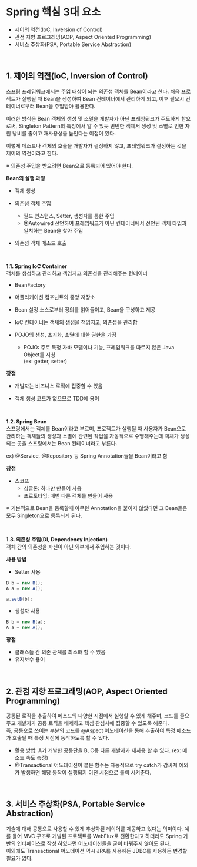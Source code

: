 # Spring 핵심 3대 요소

- 제어의 역전(IoC, Inversion of Control)
- 관점 지향 프로그래밍(AOP, Aspect Oriented Programming)
- 서비스 추상화(PSA, Portable Service Abstraction)

<br>

## **1. 제어의 역전(IoC, Inversion of Control)**

스프링 프레임워크에서는 주입 대상이 되는 의존성 객체를 Bean이라고 한다. 처음 프로젝트가 실행될 때 Bean을 생성하여 Bean 컨테이너에서 관리하게 되고, 이후 필요시 컨테이너로부터 Bean을 주입받아 활용한다.

이러한 방식은 Bean 객체의 생성 및 소멸을 개발자가 아닌 프레임워크가 주도하게 함으로써, Singleton Pattern의 특징에서 알 수 있듯 빈번한 객체서 생성 및 소멸로 인한 자원 낭비를 줄이고 재사용성을 높인다는 이점이 있다.

이렇게 메소드나 객체의 호출을 개발자가 결정하지 않고, 프레임워크가 결정하는 것을 제어의 역전이라고 한다.

※ 의존성 주입을 받으려면 Bean으로 등록되어 있어야 한다.

**Bean의 실행 과정**

- 객체 생성
- 의존성 객체 주입
  - 필드 인스턴스, Setter, 생성자를 통한 주입
  - @Autowired 선언하여 프레임워크가 아닌 컨테이너에서 선언된 객체 타입과 일치하는 Bean을 찾아 주입
- 의존성 객체 메소드 호출

  <br>

**1.1. Spring IoC Container**  
 객체를 생성하고 관리하고 책임지고 의존성을 관리해주는 컨테이너

- BeanFactory
- 어플리케이션 컴포넌트의 중앙 저장소
- Bean 설정 소스로부터 정의를 읽어들이고, Bean을 구성하고 제공

- IoC 컨테이너는 객체의 생성을 책임지고, 의존성을 관리함
- POJO의 생성, 초기화, 소멸에 대한 권한을 가짐
  - POJO: 주로 특정 자바 모델이나 기능, 프레임워크를 따르지 않은 Java Object를 지칭  
    (ex: getter, setter)

**장점**

- 개발자는 비즈니스 로직에 집중할 수 있음
- 객체 생성 코드가 없으므로 TDD에 용이

  <br>

**1.2. Spring Bean**  
 스프링에서는 객체를 Bean이라고 부르며, 프로젝트가 실행될 때 사용자가 Bean으로 관리하는 객체들의 생성과 소멸에 관련된 작업을 자동적으로 수행해주는데 객체가 생성되는 곳을 스프링에서는 Bean 컨테이너라고 부른다.

ex) @Service, @Repository 등 Spring Annotation들을 Bean이라고 함

**장점**

- 스코프
  - 싱글톤: 하나만 만들어 사용
  - 프로토타입: 매번 다른 객체를 만들어 사용

※ 기본적으로 Bean을 등록할때 아무런 Annotation을 붙이지 않았다면 그 Bean들은 모두 Singleton으로 등록되게 된다.

<br>

**1.3. 의존성 주입(DI, Dependency Injection)**  
 객체 간의 의존성을 자신이 아닌 외부에서 주입하는 것이다.

**사용 방법**

- Setter 사용

```Java
B b = new B();
A a = new A();

a.setB(b);
```

- 생성자 사용

```Java
B b = new B(a);
A a = new A();
```

**장점**

- 클래스들 간 의존 관계를 최소화 할 수 있음
- 유지보수 용이

<br>

## **2. 관점 지향 프로그래밍(AOP, Aspect Oriented Programming)**

공통된 로직을 추출하여 메소드의 다양한 시점에서 실행할 수 있게 해주며, 코드를 줄요주고 개발자가 공통 로직을 배제하고 핵심 관심사에 집중할 수 있도록 해준다.  
 즉, 공통으로 쓰이는 부분의 코드를 @Aspect 어노테이션을 통해 추출하여 특정 메소드가 호출될 때 특정 시점에 동작하도록 할 수 있다.

- 활용 방법: A가 개발한 공통단을 B, C등 다른 개발자가 재사용 할 수 있다. (ex: 메소드 속도 측정)
- @Transactional 어노테이션이 붙은 함수는 자동적으로 try catch가 감싸져 예외가 발생하면 해당 동작이 실행되지 이전 시점으로 롤백 시켜준다.

<br>

## **3. 서비스 추상화(PSA, Portable Service Abstraction)**

기술에 대해 공통으로 사용할 수 있게 추상화된 레이어를 제공하고 있다는 의미이다. 예를 들어 MVC 구조로 개발된 프로젝트를 WebFlux로 전환한다고 하더라도 Spring 기반의 인터페이스로 작성 하였다면 어노테이션들을 굳이 바꿔주지 않아도 된다.  
 이외에도 Transactional 어노테이션 역시 JPA를 사용하든 JDBC를 사용하든 변경할 필요가 없다.
